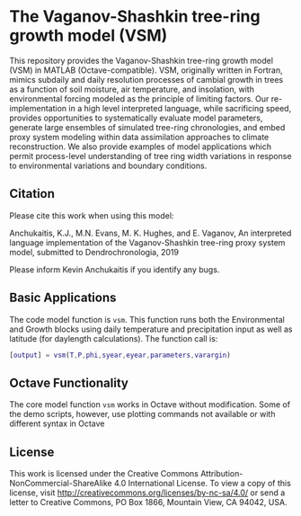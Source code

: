 # The Vaganov-Shashkin tree-ring growth model (VSM)

This repository provides the Vaganov-Shashkin tree-ring growth model (VSM) in MATLAB (Octave-compatible).  VSM, originally written in Fortran, mimics subdaily and daily resolution processes of cambial growth in trees as a function of soil moisture, air temperature, and insolation, with environmental forcing modeled as the principle of limiting factors.  Our re-implementation in a high level interpreted language, while sacrificing speed, provides opportunities to systematically evaluate model parameters, generate large ensembles of simulated tree-ring chronologies, and embed proxy system modeling within data assimilation approaches to climate reconstruction.  We also provide examples of model applications which permit process-level understanding of tree ring width variations in response to environmental variations and boundary conditions. 

## Citation

Please cite this work when using this model:

Anchukaitis, K.J., M.N. Evans, M. K. Hughes, and E. Vaganov, An interpreted language implementation of the Vaganov-Shashkin tree-ring proxy system model, submitted to Dendrochronologia, 2019

Please inform Kevin Anchukaitis if you identify any bugs.  

## Basic Applications

The code model function is `vsm`. This function runs both the Environmental and Growth blocks using daily temperature and precipitation input as well as latitude (for daylength calculations).  The function call is:

```matlab
[output] = vsm(T,P,phi,syear,eyear,parameters,varargin)
```

## Octave Functionality

The core model function `vsm` works in Octave without modification. Some of the demo scripts, however, use plotting commands not available or with different syntax in Octave

## License

This work is licensed under the Creative Commons Attribution-NonCommercial-ShareAlike 4.0 International License. To view a copy of this license, visit http://creativecommons.org/licenses/by-nc-sa/4.0/ or send a letter to Creative Commons, PO Box 1866, Mountain View, CA 94042, USA.
